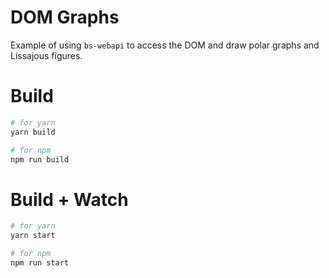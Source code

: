 # DOM Graphs

Example of using `bs-webapi` to access the DOM and draw polar
graphs and Lissajous figures.

# Build

```bash
# for yarn
yarn build

# for npm
npm run build
```

# Build + Watch

```bash
# for yarn
yarn start

# for npm
npm run start
```

